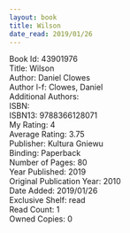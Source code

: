 ```yaml
---
layout: book
title: Wilson
date_read: 2019/01/26
---
```


Book Id: 43901976<br />
Title: Wilson<br />
Author: Daniel Clowes<br />
Author l-f: Clowes, Daniel<br />
Additional Authors: <br />
ISBN: <br />
ISBN13: 9788366128071<br />
My Rating: 4<br />
Average Rating: 3.75<br />
Publisher: Kultura Gniewu<br />
Binding: Paperback<br />
Number of Pages: 80<br />
Year Published: 2019<br />
Original Publication Year: 2010<br />
Date Added: 2019/01/26<br />
Exclusive Shelf: read<br />
Read Count: 1<br />
Owned Copies: 0<br />

